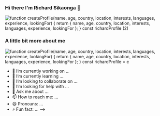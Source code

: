 ### Hi there I'm Richard Sikaonga 👋


![function createProfile(name, age, country, location, interests, languages, experience, lookingFor) { return { name, age, country, location, interests, languages, experience, lookingFor }; } const richardProfile (2)](https://github.com/richie1988/richie1988/assets/97953658/c04587f1-ac74-4b9c-ae68-9bf4b9067a96)


### A little bit more about me


![function createProfile(name, age, country, location, interests, languages, experience, lookingFor) { return { name, age, country, location, interests, languages, experience, lookingFor }; } const richardProfile = c](https://github.com/richie1988/richie1988/assets/97953658/9b6c62e2-ef38-4e20-a619-04beb511dbb6)


- 🔭 I’m currently working on ...
- 🌱 I’m currently learning ...
- 👯 I’m looking to collaborate on ...
- 🤔 I’m looking for help with ...
- 💬 Ask me about ...
- 📫 How to reach me: ...
- 😄 Pronouns: ...
- ⚡ Fun fact: ...
-->
